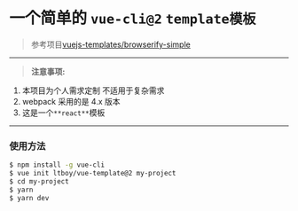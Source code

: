 # 一个简单的 `vue-cli@2` `template模板`

> 参考项目[vuejs-templates/browserify-simple](https://github.com/vuejs-templates/browserify-simple)

---

> **注意事项:**

1. 本项目为个人需求定制 不适用于复杂需求
2. webpack 采用的是 4.x 版本
3. 这是一个`**react**`模板

---

### 使用方法

```bash
$ npm install -g vue-cli
$ vue init ltboy/vue-template@2 my-project
$ cd my-project
$ yarn
$ yarn dev
```
